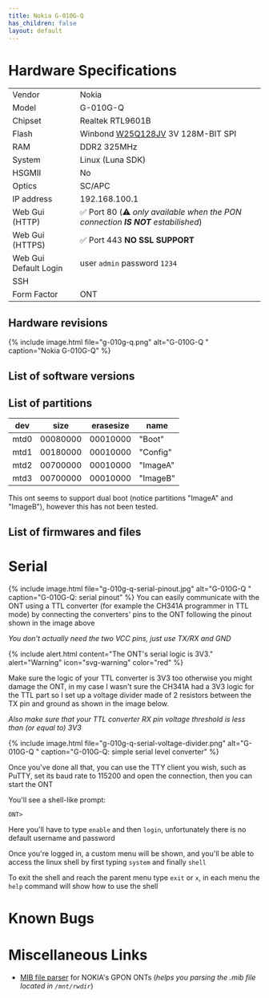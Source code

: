 ```yaml
---
title: Nokia G-010G-Q
has_children: false
layout: default
---
```


# Hardware Specifications

|                       |                                                                                                                    |
| --------------------- | ------------------------------------------------------------------------------------------------------------------ |
| Vendor                | Nokia                                                                                                              |
| Model                 | G-010G-Q                                                                                                           |
| Chipset               | Realtek RTL9601B                                                                                                   |
| Flash                 | Winbond [W25Q128JV](https://www.winbond.com/resource-files/w25q128jv%20revf%2003272018%20plus.pdf) 3V 128M-BIT SPI |
| RAM                   | DDR2 325MHz                                                                                                        |
| System                | Linux (Luna SDK)                                                                                                   |
| HSGMII                | No                                                                                                                 |
| Optics                | SC/APC                                                                                                             |
| IP address            | 192.168.100.1                                                                                                      |
| Web Gui (HTTP)        | ✅ Port 80 (⚠️ *only available when the PON connection **IS NOT** estabilished*)                                 |
| Web Gui (HTTPS)       | ✅ Port 443 **NO SSL SUPPORT**                                                                                     |
| Web Gui Default Login | user `admin` password `1234`                                                                                       |
| SSH                   |                                                                                                                    |
| Form Factor           | ONT                                                                                                                |

## Hardware revisions

{% include image.html file="g-010g-q.png"  alt="G-010G-Q " caption="Nokia G-010G-Q" %}

## List of software versions
## List of partitions

| dev  | size     | erasesize | name     |
| ---- | -------- | --------- | -------- |
| mtd0 | 00080000 | 00010000  | "Boot"   |
| mtd1 | 00180000 | 00010000  | "Config" |
| mtd2 | 00700000 | 00010000  | "ImageA" |
| mtd3 | 00700000 | 00010000  | "ImageB" |

This ont seems to support dual boot (notice partitions "ImageA" and "ImageB"), however this has not been tested. 
## List of firmwares and files

# Serial
{% include image.html file="g-010g-q-serial-pinout.jpg"  alt="G-010G-Q " caption="G-010G-Q: serial pinout" %}
You can easily communicate with the ONT using a TTL converter (for example the CH341A programmer in TTL mode) by connecting the converters' pins to the ONT following the pinout shown in the image above

*You don't actually need the two VCC pins, just use TX/RX and GND*

{% include alert.html content="The ONT's serial logic is 3V3." alert="Warning"  icon="svg-warning" color="red" %}

Make sure the logic of your TTL converter is 3V3 too otherwise you might damage the ONT, in my case I wasn't sure the CH341A had a 3V3 logic for the TTL part so I set up a voltage divider made of 2 resistors between the TX pin and ground as shown in the image below.

*Also make sure that your TTL converter RX pin voltage threshold is less than (or equal to) 3V3*

{% include image.html file="g-010g-q-serial-voltage-divider.png"  alt="G-010G-Q " caption="G-010G-Q: simple serial level converter" %}

Once you've done all that, you can use the TTY client you wish, such as PuTTY, set its baud rate to 115200 and open the connection, then you can start the ONT

You'll see a shell-like prompt:
```
ONT>
```
Here you'll have to type `enable` and then `login`, unfortunately there is no default username and password

Once you're logged in, a custom menu will be shown, and you'll be able to access the linux shell by first typing `system` and finally `shell`

To exit the shell and reach the parent menu type `exit` or `x`, in each menu the `help` command will show how to use the shell

# Known Bugs

# Miscellaneous Links
- <a href="https://github.com/nanomad/nokia-ont-mib-parser">MIB file parser</a> for NOKIA's GPON ONTs (*helps you parsing the .mib file located in `/mnt/rwdir`*)


